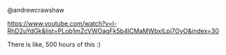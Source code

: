 @andrewcrawshaw 

https://www.youtube.com/watch?v=l-RhD2uYdGk&list=PLob1mZcVWOagFk5b4lCMaMWbxILpj7OyO&index=30

There is like, 500 hours of this :)